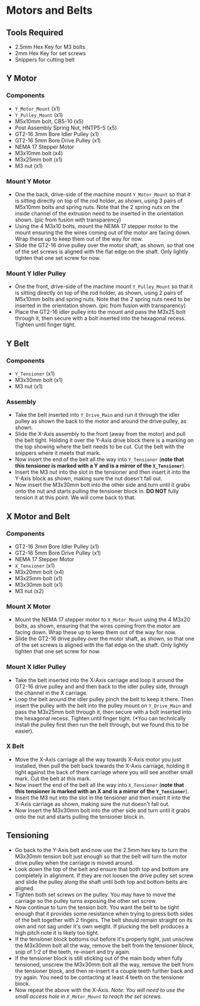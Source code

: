 # Motors and Belts

## Tools Required

- 2.5mm Hex Key for M3 bolts
- 2mm Hex Key for set screws
- Snippers for cutting belt

## Y Motor

### Components

- `Y_Motor_Mount` (x1)
- `Y_Pulley_Mount` (x1)
- M5x10mm bolt, CB5-10 (x5)
- Post Assembly Spring Nut, HNTP5-5 (x5)
- GT2-16 3mm Bore Idler Pulley (x1)
- GT2-16 5mm Bore Drive Pulley (x1)
- NEMA 17 Stepper Motor
- M3x10mm bolt (x4)
- M3x25mm bolt (x1)
- M3 nut (x1)

### Mount Y Motor

- One the back, drive-side of the machine mount `Y_Motor_Mount` so that it is sitting directly on top of the rod holder, as shown, using 3 pairs of M5x10mm bolts and spring nuts. Note that the 2 spring nuts on the inside channel of the extrusion need to be inserted in the orientation shown. (pic from fusion with transparency)
- Using the 4 M3x10 bolts, mount the NEMA 17 stepper motor to the mount ensuring the the wires coming out of the motor are facing down. Wrap these up to keep them out of the way for now.
- Slide the GT2-16 drive pulley over the motor shaft, as shown, so that one of the set screws is aligned with the flat edge on the shaft. Only lightly tighten that one set screw for now.

### Mount Y Idler Pulley

- One the front, drive-side of the machine mount `Y_Pulley_Mount` so that it is sitting directly on top of the rod holder, as shown, using 2 pairs of M5x10mm bolts and spring nuts. Note that the 2 spring nuts need to be inserted in the orientation shown. (pic from fusion with transparency)
- Place the GT2-16 idler pulley into the mount and pass the M3x25 bolt through it, then secure with a bolt inserted into the hexagonal recess. Tighten until finger tight.


## Y Belt

### Components

- `Y_Tensioner` (x1)
- M3x30mm bolt (x1)
- M3 nut (x1)

### Assembly

- Take the belt inserted into `Y_Drive_Main` and run it through the idler pulley as shown the back to the motor and around the drive pulley, as shown.
- Slide the X-Axis assembly to the front (away from the motor) and pull the belt tight. Holding it over the Y-Axis drive block there is a marking on the top showing where the belt needs to be cut. Cut the belt with the snippers where it meets that mark.
- Now insert the end of the belt all the way into `Y_Tensioner` (**note that this tensioner is marked with a Y and is a mirror of the `X_Tensioner`**).
- Insert the M3 nut into the slot in the tensioner and then insert it into the Y-Axis block as shown, making sure the nut doesn't fall out.
- Now insert the M3x30mm bolt into the other side and turn until it grabs onto the nut and starts pulling the tensioner block in. **DO NOT** fully tension it at this point. We will come back to that.

## X Motor and Belt

### Components

- GT2-16 3mm Bore Idler Pulley (x1)
- GT2-16 5mm Bore Drive Pulley (x1)
- NEMA 17 Stepper Motor
- `X_Tensioner` (x1)
- M3x20mm bolt (x4)
- M3x25mm bolt (x1)
- M3x30mm bolt (x1)
- M3 nut (x2)

### Mount X Motor

- Mount the NEMA 17 stepper motor to `X_Motor_Mount` using the 4 M3x20 bolts, as shown, ensuring that the wires coming from the motor are facing down. Wrap these up to keep them out of the way for now.
- Slide the GT2-16 drive pulley over the motor shaft, as shown, so that one of the set screws is aligned with the flat edge on the shaft. Only lightly tighten that one set screw for now.

### Mount X Idler Pulley

- Take the belt inserted into the X-Axis carriage and loop it around the GT2-16 drive pulley and and then back to the idler pulley side, through the channel in the X carriage.
- Loop the belt around the idler pulley pinch the belt to keep it there. Then insert the pulley with the belt into the pulley mount on `Y_Drive_Main` and pass the M3x25mm bolt through it, then secure with a bolt inserted into the hexagonal recess. Tighten until finger tight. (*You can technically install the pulley first then run the belt through, but we found this to be easier).

### X Belt

- Move the X-Axis carriage all the way towards X-Axis motor you just installed, then pull the belt back towards the X-Axis carriage, holding it tight against the back of there carriage where you will see another small mark. Cut the belt at this mark.
- Now insert the end of the belt all the way into `X_Tensioner` (**note that this tensioner is marked with an X and is a mirror of the `Y_Tensioner`**).
- Insert the M3 nut into the slot in the tensioner and then insert it into the X-Axis carriage as shown, making sure the nut doesn't fall out.
- Now insert the M3x30mm bolt into the other side and turn until it grabs onto the nut and starts pulling the tensioner block in.

## Tensioning

- Go back to the Y-Axis belt and now use the 2.5mm hex key to turn the M3x30mm tension bolt just enough so that the belt will turn the motor drive pulley when the carriage is moved around.
- Look down the top of the belt and ensure that both top and bottom are completely in alignment. If they are not loosen the drive pulley set screw and slide the pulley along the shaft until both top and bottom belts are aligned.
- Tighten both set screws on the pulley. You may have to move the carriage so the pulley turns exposing the other set screw.
- Now continue to turn the tension bolt. You want the belt to be tight enough that it provides some resistance when trying to press both sides of the belt together with 2 fingers. The belt should remain straight on its own and not sag under it's own weight. If plucking the belt produces a high pitch note it is likely too tight.
- If the tensioner block bottoms out before it's properly tight, just unscrew the M3x30mm bolt all the way, remove the belt from the tensioner block, snip of 1-2 of the teeth, re-insert and try again.
- If the tensioner block is still sticking out of the main body when fully tensioned, unscrew the M3x30mm bolt all the way, remove the belt from the tensioner block, and then re-insert it a couple teeth further back and try again. You need to be contacting at least 4 teeth on the tensioner block.
- Now repeat the above with the X-Axis. *Note: You will need to use the small access hole in `X_Motor_Mount` to reach the set screws.*

